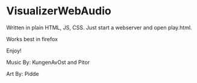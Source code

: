 # VisualizerWebAudio

Written in plain HTML, JS, CSS.
Just start a webserver and open play.html.

Works best in firefox

Enjoy!

Music By: KungenAvOst and Pitor

Art By: Pidde
